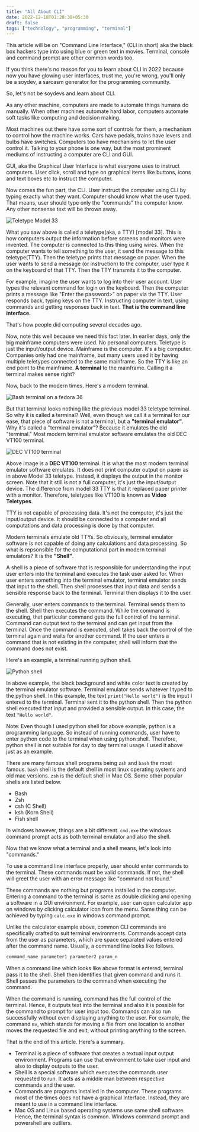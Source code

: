 ```yaml
---
title: "All About CLI"
date: 2022-12-18T01:28:38+05:30
draft: false
tags: ["technology", "programming", "terminal"]
---
```


This article will be on "Command Line Interface," (CLI in short) aka the black
box hackers type into using blue or green text in movies. Terminal, console and
command prompt are other common words too.

If you think there's no reason for you to learn about CLI in 2022 because now
you have glowing user interfaces, trust me, you're wrong, you'll only be a
soydev, a sarcasm generator for the programming community. 

So, let's not be soydevs and learn about CLI.

<div class="hr"></div>

As any other machine, computers are made to automate things humans do
manually. When other machines automate hard labor, computers automate soft
tasks like computing and decision making.

Most machines out there have some sort of controls for them, a mechanism to
control how the machine works.  Cars have pedals, trains have levers and bulbs
have switches. Computers too have mechanisms to let the user control it. Talking
to your phone is one way, but the most prominent mediums of instructing a
computer are CLI and GUI. 

GUI, aka the Graphical User Interface is what everyone uses to instruct
computers. User click, scroll and type on graphical items like buttons, icons
and text boxes etc to instruct the computer.

Now comes the fun part, the CLI. User instruct the computer using CLI by typing
exactly what they want. Computer should know what the user typed. That
means, user should type only the "commands" the computer know. Any other
nonsense text will be thrown away.

<div class="hr"></div>

![Teletype Model 33](teletype.webp)

What you saw above is called a teletype(aka, a TTY) [model 33]. This is how
computers output the information before screens and monitors were invented. The
computer is connected to this thing using wires. When the computer wants to tell
something to the user, it send the message to this teletype(TTY).  Then the
teletype prints that message on paper. When the user wants to send a message (or
instruction) to the computer, user type it on the keyboard of that TTY.  Then
the TTY transmits it to the computer.

For example, imagine the user wants to log into their user account. User types
the relevant command for login on the keyboard. Then the computer prints a
message like "Enter the password>" on paper via the TTY. User responds back,
typing keys on the TTY. Instructing computer in text, using commands and getting
responses back in text. **That is the command line interface.**

That's how people did computing several decades ago. 

Now, note this well because we need this fact later. In earlier days, only the
big mainframe computers were used. No personal computers. Teletype is just the
input/output device. Mainframe is the computer. It's a big computer. Companies
only had one mainframe, but many users used it by having multiple teletypes
connected to the same mainframe.  So the TTY is like an end point to the
mainframe. **A terminal** to the mainframe. Calling it a terminal makes sense
right?

<div class="hr"></div>

Now, back to the modern times. Here's a modern terminal.

![Bash terminal on a fedora 36](terminal-modern.webp)

But that terminal looks nothing like the previous model 33 teletype terminal.
So why it is called a terminal? Well, even though we call it a
terminal for our ease, that piece of software is not a terminal, but a
**"terminal emulator"**. Why it's called a "terminal emulator"? Because it
emulates the old "terminal." Most modern terminal emulator software emulates the
old DEC VT100 terminal.

![DEC VT100 terminal](VT100-terminal.webp)

Above image is a **DEC VT100** terminal. It is what the most modern terminal
emulator software emulates. It does not print computer output on paper as in
above Model 33 teletype. Instead, it displays the output in the monitor screen.
Note that it still is not a full computer, it's just the input/output device.
The difference from model 33 TTY is that it replaced paper printer with a
monitor. Therefore, teletypes like VT100 is known as **Video Teletypes**.

TTY is not capable of processing data. It's not the computer, it's just the
input/output device.  It should be connected to a computer and all computations
and data processing is done by that computer.

Modern terminals emulate old TTYs. So obviously, terminal emulator software
is not capable of doing any calculations and data processing. So what is 
repsonsible for the computational part in modern terminal emulators? It is the 
**"Shell"**.

A shell is a piece of software that is responsible for understanding the input
user enters into the terminal and executes the task user asked for. When user
enters something into the terminal emulator, terminal emulator sends that input to
the shell. Then shell processes that input data and sends a sensible response back
to the terminal. Terminal then displays it to the user. 

Generally, user enters commands to the terminal. Terminal sends them to the
shell.  Shell then executes the command. While the command is executing, that
particular command gets the full control of the terminal. Command can output
text to the terminal and can get input from the terminal. Once the command is
executed, shell takes back the control of the terminal again and waits for another
command.  If the user enters a command that is not existing in the computer,
shell will inform that the command does not exist. 

Here's an example, a terminal running python shell.

![Python shell](python-shell.webp)

In above example, the black background and white color text is created by the 
terminal emulator software. Terminal emulator sends whatever I typed to the
python shell.  In this example, the text `print("Hello world")` is the input I
entered to the terminal.  Terminal sent it to the python shell. Then the python
shell executed that input and provided a sensible output. In this case, the text
`"Hello world"`.

Note: Even though I used python shell for above example, python is a programming 
language. So instead of running commands, user have to enter python code to the
terminal when using python shell. Therefore, python shell is not suitable for 
day to day terminal usage. I used it above just as an example.

There are many famous shell programs being `zsh` and `bash` the most famous. 
`bash` shell is the default shell in most linux operating systems and old mac
versions. `zsh` is the default shell in Mac OS. Some other popular shells are 
listed below.

+ Bash
+ Zsh
+ csh (C Shell)
+ ksh (Korn Shell)
+ Fish shell

In windows however, things are a bit different. `cmd.exe` the windows command
prompt acts as both terminal emulator and also the shell.

<div class="hr"></div>

Now that we know what a terminal and a shell means, let's look into "commands."

To use a command line interface properly, user should enter commands to the
terminal.  These commands must be valid commands. If not, the shell will greet
the user with an error message like "command not found." 

These commands are nothing but programs installed in the computer. Entering a
command to the terminal is same as double clicking and opening a software in a
GUI environment. For example, user can open calculator app on windows by
clicking calculator icon from the menu. Same thing can be achieved by typing
`calc.exe` in windows command prompt.

Unlike the calculator example above, common CLI commands are specifically
crafted to suit terminal environments. Commands accept data from the user as
parameters, which are space separated values entered after the command name. 
Usually, a command line looks like follows.

```sh
command_name parameter1 parameter2 param_n
```

When a command line which looks like above format is entered, terminal pass it
to the shell. Shell then identifies that given command and runs it. Shell passes
the parameters to the command when executing the command.

When the command is running, command has the full control of  the terminal.
Hence, it outputs text into the terminal and also it is possible for the command
to prompt for user input too. Commands can also run successfully without even
displaying anything to the user.  For example, the command `mv`, which stands for
moving a file from one location to another moves the requested file and exit,
without printing anything to the screen.

<div class="hr"></div>

That is the end of this article. Here's a summary.

+ Terminal is a piece of software that creates a textual input output
environment. Programs can use that environment to take user input and also to
display outputs to the user.
+ Shell is a special software which executes the commands user requested to run.
It acts as a middle man between respective commands and the user.
+ Commands are programs installed in the computer. These programs most of the
times does not have a graphical interface. Instead, they are meant to use in a
command line interface.
+ Mac OS and Linux based operating systems use same shell software. Hence, the
terminal syntax is common. Windows command prompt and powershell are outliers.